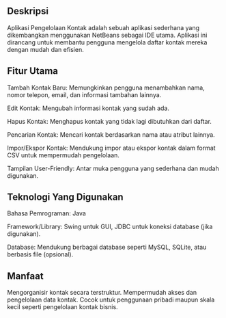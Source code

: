 
## Deskripsi
Aplikasi Pengelolaan Kontak adalah sebuah aplikasi sederhana yang dikembangkan menggunakan NetBeans sebagai IDE utama. Aplikasi ini dirancang untuk membantu pengguna mengelola daftar kontak mereka dengan mudah dan efisien.

## Fitur Utama
Tambah Kontak Baru: Memungkinkan pengguna menambahkan nama, nomor telepon, email, dan informasi tambahan lainnya.

Edit Kontak: Mengubah informasi kontak yang sudah ada.

Hapus Kontak: Menghapus kontak yang tidak lagi dibutuhkan dari daftar.

Pencarian Kontak: Mencari kontak berdasarkan nama atau atribut lainnya.

Impor/Ekspor Kontak: Mendukung impor atau ekspor kontak dalam format CSV untuk mempermudah pengelolaan.

Tampilan User-Friendly: Antar muka pengguna yang sederhana dan mudah digunakan.
## Teknologi Yang Digunakan

Bahasa Pemrograman: Java

Framework/Library: Swing untuk GUI, JDBC untuk koneksi database (jika digunakan).

Database: Mendukung berbagai database seperti MySQL, SQLite, atau berbasis file (opsional).
## Manfaat
Mengorganisir kontak secara terstruktur.
Mempermudah akses dan pengelolaan data kontak.
Cocok untuk penggunaan pribadi maupun skala kecil seperti pengelolaan kontak bisnis.